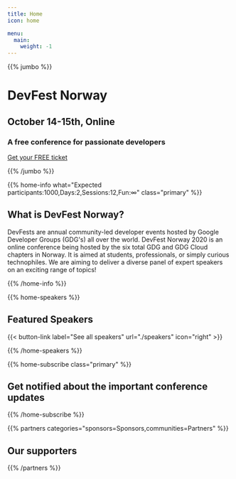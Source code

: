 ```yaml
---
title: Home
icon: home

menu:
  main:
    weight: -1
---
```


{{% jumbo %}}

# DevFest Norway

## October 14-15th, Online

### A free conference for passionate developers

<a class="btn btn-lg" style="margin-top: 1em;" href="http://bit.ly/free-ticket-devfest-no" target="_blank">Get your FREE ticket</a>

{{% /jumbo %}}

{{% home-info what="Expected participants:1000,Days:2,Sessions:12,Fun:∞" class="primary" %}}

## What is DevFest Norway?

DevFests are annual community-led developer events hosted by Google Developer Groups (GDG's) all over the world. DevFest Norway 2020 is an online conference being hosted by the six total GDG and GDG Cloud chapters in Norway. It is aimed at students, professionals, or simply curious technophiles. We are aiming to deliver a diverse panel of expert speakers on an exciting range of topics!

{{% /home-info %}}

<!-- ... -->

{{% home-speakers %}}

## Featured Speakers

{{< button-link label="See all speakers"
                url="./speakers"
                icon="right" >}}

{{% /home-speakers %}}

<!-- ... -->

{{% home-subscribe  class="primary" %}}

## Get notified about the important conference updates

{{% /home-subscribe %}}

<!-- ... -->

<!-- {{% album images="/images/album/2019/62351196_2394916927264211_669358421014740992_o.jpg,/images/album/2019/62368709_2394916110597626_1864575767120183296_o.jpg,/images/album/2019/62388955_2394915773930993_3839295919006679040_o.jpg,/images/album/2019/62148190_2394916503930920_3639667423931531264_o.jpg,/images/album/2019/62125760_2394915620597675_5101970416600088576_o.jpg,/images/album/2019/62148206_2394917407264163_3735036743242481664_o.jpg,/images/album/2019/62071148_2394915993930971_4826363434662625280_o.jpg,/images/album/2019/64282334_2394916103930960_6980392943534211072_o.jpg" %}}

{{% /album  %}} -->

{{% partners categories="sponsors=Sponsors,communities=Partners" %}}

## Our supporters

{{% /partners %}}
